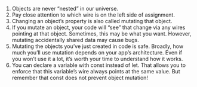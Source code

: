 1. Objects are never “nested” in our universe.
2. Pay close attention to which wire is on the left side of assignment.
3. Changing an object’s property is also called mutating that object.
4. If you mutate an object, your code will “see” that change via any wires pointing at that object. Sometimes, this may be what you want. However, mutating accidentally shared data may cause bugs.
5. Mutating the objects you’ve just created in code is safe. Broadly, how much you’ll use mutation depends on your app’s architecture. Even if you won’t use it a lot, it’s worth your time to understand how it works.
6. You can declare a variable with const instead of let. That allows you to enforce that this variable’s wire always points at the same value. But remember that const does not prevent object mutation!